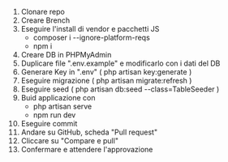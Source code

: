 1. Clonare repo
2. Creare Brench
3. Eseguire l'install di vendor e pacchetti JS
    - composer i --ignore-platform-reqs
    - npm i
4. Creare DB in PHPMyAdmin
5. Duplicare file ".env.example" e modificarlo con i dati del DB
6. Generare Key in ".env" ( php artisan key:generate )
7. Eseguire migrazione ( php artisan migrate:refresh )
8. Eseguire seed ( php artisan db:seed --class=<nome-del-seeder>TableSeeder )
9. Buid applicazione con
    - php artisan serve
    - npm run dev
10. Eseguire commit
11. Andare su GitHub, scheda "Pull request"
12. Cliccare su "Compare e pull"
13. Confermare e attendere l'approvazione
